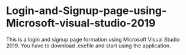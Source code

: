 # Login-and-Signup-page-using-Microsoft-visual-studio-2019
This is a login and signup page formation using Microsoft Visual Studio 2019.
You have to download .exefile and start using the application.
